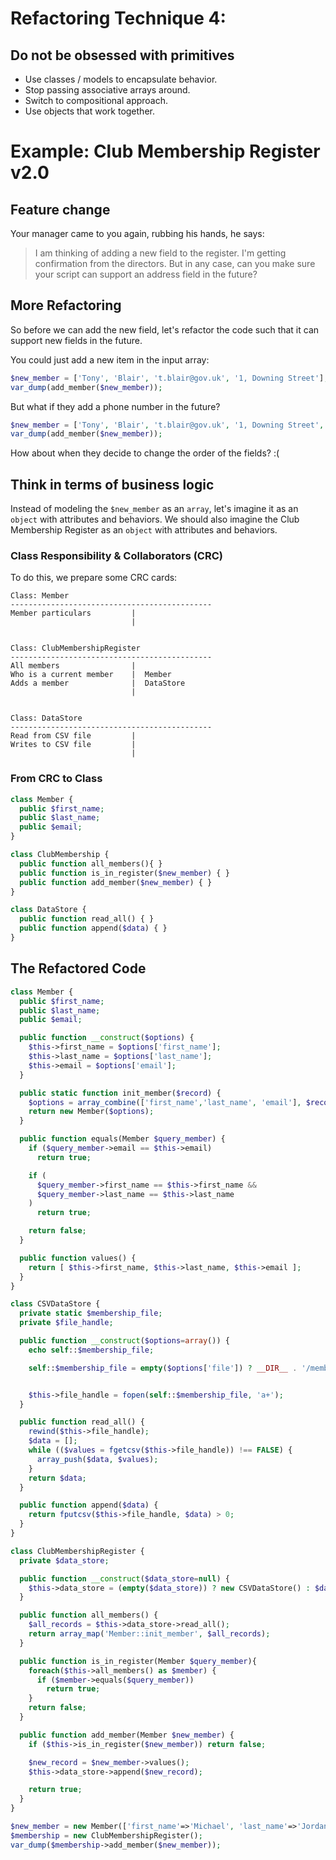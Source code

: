 # Refactoring Technique 4:

## Do not be obsessed with primitives

- Use classes / models to encapsulate behavior.
- Stop passing associative arrays around.
- Switch to compositional approach.
- Use objects that work together.

# Example: Club Membership Register v2.0

## Feature change

Your manager came to you again, rubbing his hands, he says:

> I am thinking of adding a new field to the register. I'm getting confirmation from the directors. But in any case, can you make sure your script can support an address field in the future?

## More Refactoring

So before we can add the new field, let's refactor the code such that it can support new fields in the future.

You could just add a new item in the input array:

```php
$new_member = ['Tony', 'Blair', 't.blair@gov.uk', '1, Downing Street'];
var_dump(add_member($new_member));
```

But what if they add a phone number in the future?

```php
$new_member = ['Tony', 'Blair', 't.blair@gov.uk', '1, Downing Street', '1234567'];
var_dump(add_member($new_member));
```

How about when they decide to change the order of the fields? :(

## Think in terms of business logic

Instead of modeling the `$new_member` as an `array`, let's imagine it as an `object` with attributes and behaviors. We should also imagine the Club Membership Register as an `object` with attributes and behaviors.

### Class Responsibility & Collaborators (CRC)

To do this, we prepare some CRC cards:

```
Class: Member
---------------------------------------------
Member particulars         |
                           |


Class: ClubMembershipRegister
---------------------------------------------
All members                |
Who is a current member    |  Member
Adds a member              |  DataStore
                           |


Class: DataStore
---------------------------------------------
Read from CSV file         |
Writes to CSV file         |
                           |
```

### From CRC to Class

```php
class Member {
  public $first_name;
  public $last_name;
  public $email;
}

class ClubMembership {
  public function all_members(){ }
  public function is_in_register($new_member) { }
  public function add_member($new_member) { }
}

class DataStore {
  public function read_all() { }
  public function append($data) { }
}
```

## The Refactored Code

```php
class Member {
  public $first_name;
  public $last_name;
  public $email;

  public function __construct($options) {
    $this->first_name = $options['first_name'];
    $this->last_name = $options['last_name'];
    $this->email = $options['email'];
  }

  public static function init_member($record) {
    $options = array_combine(['first_name','last_name', 'email'], $record);
    return new Member($options);
  }

  public function equals(Member $query_member) {
    if ($query_member->email == $this->email)
      return true;

    if (
      $query_member->first_name == $this->first_name &&
      $query_member->last_name == $this->last_name
    )
      return true;

    return false;
  }

  public function values() {
    return [ $this->first_name, $this->last_name, $this->email ];
  }
}

class CSVDataStore {
  private static $membership_file;
  private $file_handle;

  public function __construct($options=array()) {
    echo self::$membership_file;

    self::$membership_file = empty($options['file']) ? __DIR__ . '/members.csv' : $options['file'];


    $this->file_handle = fopen(self::$membership_file, 'a+');
  }

  public function read_all() {
    rewind($this->file_handle);
    $data = [];
    while (($values = fgetcsv($this->file_handle)) !== FALSE) {
      array_push($data, $values);
    }
    return $data;
  }

  public function append($data) {
    return fputcsv($this->file_handle, $data) > 0;
  }
}

class ClubMembershipRegister {
  private $data_store;

  public function __construct($data_store=null) {
    $this->data_store = (empty($data_store)) ? new CSVDataStore() : $data_store;
  }

  public function all_members() {
    $all_records = $this->data_store->read_all();
    return array_map('Member::init_member', $all_records);
  }

  public function is_in_register(Member $query_member){
    foreach($this->all_members() as $member) {
      if ($member->equals($query_member))
        return true;
    }
    return false;
  }

  public function add_member(Member $new_member) {
    if ($this->is_in_register($new_member)) return false;

    $new_record = $new_member->values();
    $this->data_store->append($new_record);

    return true;
  }
}

$new_member = new Member(['first_name'=>'Michael', 'last_name'=>'Jordan', 'email'=>'mj@nba.com']);
$membership = new ClubMembershipRegister();
var_dump($membership->add_member($new_member));
```